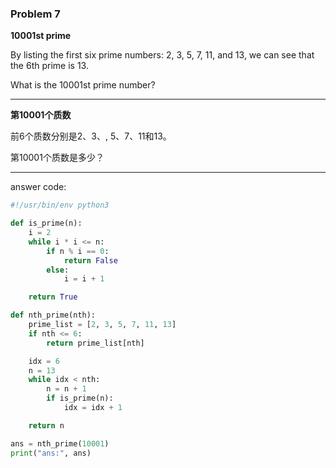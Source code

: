 ### Problem 7

**10001st prime**

By listing the first six prime numbers:
$2$, $3$, $5$, $7$, $11$, and $13$, we can see that the 6th prime is $13$.

What is the 10001st prime number?

---

**第10001个质数**

前6个质数分别是$2$、$3$、, $5$、$7$、$11$和$13$。

第10001个质数是多少？

---

answer code:

```python
#!/usr/bin/env python3

def is_prime(n):
    i = 2
    while i * i <= n:
        if n % i == 0:
            return False
        else:
            i = i + 1

    return True

def nth_prime(nth):
    prime_list = [2, 3, 5, 7, 11, 13]
    if nth <= 6:
        return prime_list[nth]

    idx = 6
    n = 13
    while idx < nth:
        n = n + 1
        if is_prime(n):
            idx = idx + 1

    return n

ans = nth_prime(10001)
print("ans:", ans)
```


